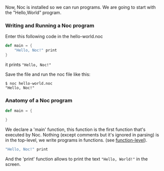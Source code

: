Now, Noc is installed so we can run programs. We are going to start with the "Hello,World" program.

### Writing and Running a Noc program
Enter this following code in the hello-world.noc

```scala
def main = {
    "Hello, Noc!" print
}
```
it prints `"Hello, Noc!"`

Save the file and run the noc file like this:
```
$ noc hello-world.noc
"Hello, Noc!"
```

### Anatomy of a Noc program

```scala
def main = {

}
```

We declare a 'main' function, this function is the first function that's executed by Noc. Nothing (except comments but it's ignored in parsing) is in the top-level, we write programs in functions. (see [function-level](https://en.wikipedia.org/wiki/Function-level_programming)).

```scala
"Hello, Noc!" print
```

And the 'print' function allows to print the text ``"Hello, World!"`` in the screen.